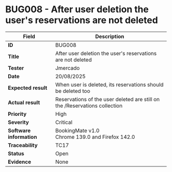 # BUG008 - After user deletion the user's reservations are not deleted

| Field                 | Description                                                                                                                                 |
|-----------------------|---------------------------------------------------------------------------------------------------------------------------------------------|
| **ID**                | BUG008                                                                                                                                     |
| **Title**             | After user deletion the user's reservations are not deleted                                                                                |
| **Tester**            | Jmercado                                                                                                                                   |
| **Date**              | 20/08/2025                                                                                                                                 |
| **Expected result**   | When user is deleted, its reservations should be deleted too                                                                               |
| **Actual result**     | Reservations of the user deleted are still on the /Reservations collection                                                                 |
| **Priority**          | High                                                                                                                                       |
| **Severity**          | Critical                                                                                                                                   |
| **Software information** | BookingMate v1.0<br>Chrome 139.0 and Firefox 142.0                                                                                    |
| **Traceability**      | TC17                                                                                                                                       |
| **Status**            | Open                                                                                                                                       |
| **Evidence**          | None                                                                                                                                       |